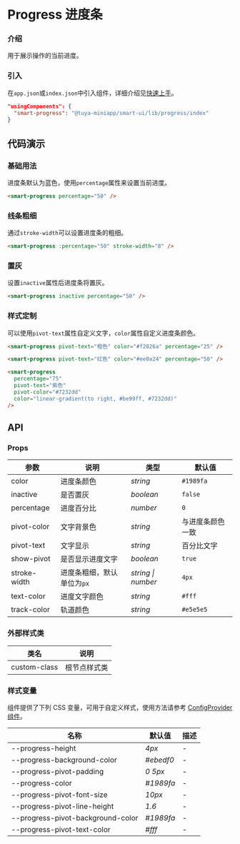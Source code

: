 <!-- ---
category: 展示
--- -->

# Progress 进度条

### 介绍

用于展示操作的当前进度。

### 引入

在`app.json`或`index.json`中引入组件，详细介绍见[快速上手](/material/smartui?comId=help-getting-started&appType=miniapp)。

```json
"usingComponents": {
  "smart-progress": "@tuya-miniapp/smart-ui/lib/progress/index"
}
```

## 代码演示

### 基础用法

进度条默认为蓝色，使用`percentage`属性来设置当前进度。

```html
<smart-progress percentage="50" />
```

### 线条粗细

通过`stroke-width`可以设置进度条的粗细。

```html
<smart-progress :percentage="50" stroke-width="8" />
```

### 置灰

设置`inactive`属性后进度条将置灰。

```html
<smart-progress inactive percentage="50" />
```

### 样式定制

可以使用`pivot-text`属性自定义文字，`color`属性自定义进度条颜色。

```html
<smart-progress pivot-text="橙色" color="#f2826a" percentage="25" />

<smart-progress pivot-text="红色" color="#ee0a24" percentage="50" />

<smart-progress
  percentage="75"
  pivot-text="紫色"
  pivot-color="#7232dd"
  color="linear-gradient(to right, #be99ff, #7232dd)"
/>
```

## API

### Props

| 参数         | 说明                       | 类型               | 默认值           |
| ------------ | -------------------------- | ------------------ | ---------------- |
| color        | 进度条颜色                 | _string_           | `#1989fa`        |
| inactive     | 是否置灰                   | _boolean_          | `false`          |
| percentage   | 进度百分比                 | _number_           | `0`              |
| pivot-color  | 文字背景色                 | _string_           | 与进度条颜色一致 |
| pivot-text   | 文字显示                   | _string_           | 百分比文字       |
| show-pivot   | 是否显示进度文字           | _boolean_          | `true`           |
| stroke-width | 进度条粗细，默认单位为`px` | _string \| number_ | `4px`            |
| text-color   | 进度文字颜色               | _string_           | `#fff`           |
| track-color  | 轨道颜色                   | _string_           | `#e5e5e5`        |

### 外部样式类

| 类名         | 说明         |
| ------------ | ------------ |
| custom-class | 根节点样式类 |

### 样式变量

组件提供了下列 CSS 变量，可用于自定义样式，使用方法请参考 [ConfigProvider 组件](/material/smartui?comId=config-provider&appType=miniapp)。

| 名称                          | 默认值                                 | 描述 |
| ----------------------------- | -------------------------------------- | ---- |
| --progress-height | _4px_ | - |
| --progress-background-color | _#ebedf0_ | - |
| --progress-pivot-padding | _0 5px_ | - |
| --progress-color | _#1989fa_ | - |
| --progress-pivot-font-size | _10px_ | - |
| --progress-pivot-line-height | _1.6_ | - |
| --progress-pivot-background-color | _#1989fa_ | - |
| --progress-pivot-text-color | _#fff_ | - |
